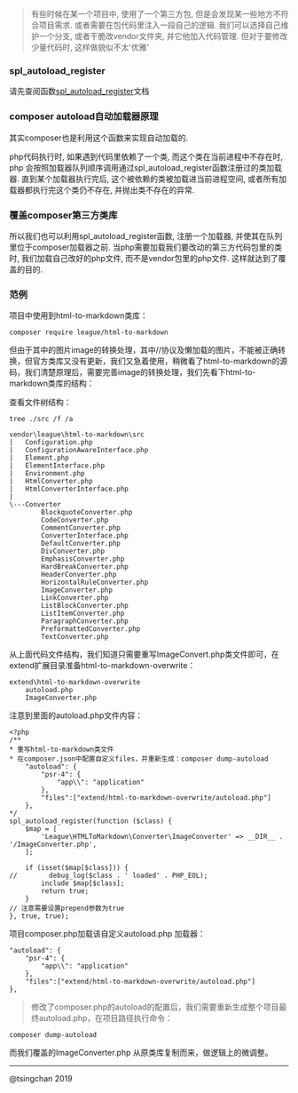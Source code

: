 

> 有些时候在某一个项目中, 使用了一个第三方包, 但是会发现某一些地方不符合项目需求. 或者需要在包代码里注入一段自己的逻辑. 我们可以选择自己维护一个分支, 或者干脆改vendor文件夹, 并它他加入代码管理. 但对于要修改少量代码时, 这样做貌似不太'优雅'


### spl_autoload_register

请先查阅函数[spl_autoload_register](http://www.php.net/manual/zh/function.spl-autoload-register.php)文档

### composer autoload自动加载器原理

其实composer也是利用这个函数来实现自动加载的.

php代码执行时, 如果遇到代码里依赖了一个类, 而这个类在当前进程中不存在时, php 会按照加载器队列顺序调用通过spl_autoload_register函数注册过的类加载器. 直到某个加载器执行完后, 这个被依赖的类被加载进当前进程空间, 或者所有加载器都执行完这个类仍不存在, 并抛出类不存在的异常.

### 覆盖composer第三方类库

所以我们也可以利用spl_autoload_register函数, 注册一个加载器, 并使其在队列里位于composer加载器之前. 当php需要加载我们要改动的第三方代码包里的类时, 我们加载自己改好的php文件, 而不是vendor包里的php文件. 这样就达到了覆盖的目的.

### 范例

项目中使用到html-to-markdown类库：

    composer require league/html-to-markdown

但由于其中的图片image的转换处理，其中//协议及懒加载的图片，不能被正确转换，但官方类库又没有更新，我们又急着使用，稍微看了html-to-markdown的源码，我们清楚原理后，需要完善image的转换处理，我们先看下html-to-markdown类库的结构：

查看文件树结构：

```
tree ./src /f /a
```


    vendor\league\html-to-markdown\src
    |   Configuration.php
    |   ConfigurationAwareInterface.php
    |   Element.php
    |   ElementInterface.php
    |   Environment.php
    |   HtmlConverter.php
    |   HtmlConverterInterface.php
    |
    \---Converter
            BlockquoteConverter.php
            CodeConverter.php
            CommentConverter.php
            ConverterInterface.php
            DefaultConverter.php
            DivConverter.php
            EmphasisConverter.php
            HardBreakConverter.php
            HeaderConverter.php
            HorizontalRuleConverter.php
            ImageConverter.php
            LinkConverter.php
            ListBlockConverter.php
            ListItemConverter.php
            ParagraphConverter.php
            PreformattedConverter.php
            TextConverter.php   


从上面代码文件结构，我们知道只需要重写ImageConvert.php类文件即可，在extend扩展目录准备html-to-markdown-overwrite：

    extend\html-to-markdown-overwrite
        autoload.php
        ImageConverter.php
        

注意到里面的autoload.php文件内容：

    <?php
    /**
    * 重写html-to-markdown类文件
    * 在composer.json中配置自定义files，并重新生成：composer dump-autoload    
        "autoload": {
            "psr-4": {
                "app\\": "application"
            },
            "files":["extend/html-to-markdown-overwrite/autoload.php"]                
        },
    */
    spl_autoload_register(function ($class) {
        $map = [
            'League\HTMLToMarkdown\Converter\ImageConverter' => __DIR__ . '/ImageConverter.php',
        ];

        if (isset($map[$class])) {
    //        debug_log($class . ' loaded' . PHP_EOL);
            include $map[$class];
            return true;
        }
    // 注意需要设置prepend参数为true
    }, true, true);

项目composer.php加载该自定义autoload.php 加载器：

    "autoload": {
        "psr-4": {
            "app\\": "application"
        },
        "files":["extend/html-to-markdown-overwrite/autoload.php"]                
    },

> 修改了composer.php的autoload的配置后，我们需要重新生成整个项目最终autoload.php，在项目路径执行命令：

    composer dump-autoload

而我们覆盖的ImageConverter.php 从原类库复制而来，做逻辑上的微调整。

----
@tsingchan 2019